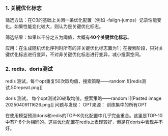 ### 1. 关键优化标志
筛选方法：在O3的基础上关闭一条优化配置（例如 -falign-jumps）记录性能变化。如果性能变化较大，则认为是关键优化标志。

筛选结果：如果以千分之五为阈值，大概有**40个关键优化标志**。

应用：在生成随机优化序列时所有的非关键优化标志置为1；在搜索阶段，只对关键优化标志进行变异，不对非关键优化标志进行变异，减小搜索空间。
### 2. redis、doris测试

redis 测试，每个opt重复50次取均值，搜索策略——random
![[redis测试.50repeat.png]]

doris 测试， 每个opt测试20轮取均值，搜索策略——random
![[Pasted image 20250409111626.png]]
问题与发现：
OPT来源： 训练集中的所有OPT

在使用模型预测doris和redis的TOP-K优化配置中几乎完全重合。这里是TOP-10中有7-8个为相同的。这些优化配置在redis上表现较好，但是在doris中表现并不好。